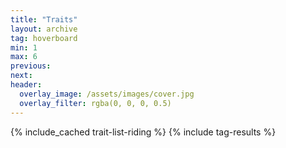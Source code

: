 ```yaml
---
title: "Traits"
layout: archive
tag: hoverboard
min: 1
max: 6
previous:
next:
header:
  overlay_image: /assets/images/cover.jpg
  overlay_filter: rgba(0, 0, 0, 0.5)
---
```

{% include_cached trait-list-riding %}
{% include tag-results %}
